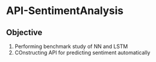 # API-SentimentAnalysis

## Objective
1. Performing benchmark study of NN and LSTM
2. COnstructing API for predicting sentiment automatically
